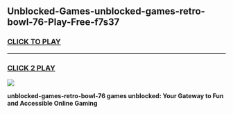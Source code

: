 
## Unblocked-Games-unblocked-games-retro-bowl-76-Play-Free-f7s37
<h3>
<a href="https://premium76.site?title=unblocked-games-retro-bowl-76&ref=09A">CLICK TO PLAY</a></h3>
<hr>

<h3>
<a href="https://premium76.site?title=unblocked-games-retro-bowl-76&ref=09A">CLICK 2 PLAY</a>
  
</h3>

<a href="https://premium76.site?title=unblocked-games-retro-bowl-76&ref=09A"><img src="https://clearcache.store/games.png"></a>


**unblocked-games-retro-bowl-76 games unblocked: Your Gateway to Fun and Accessible Online Gaming**
